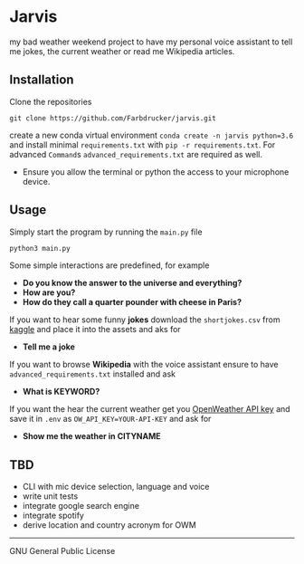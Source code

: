 # Jarvis
my bad weather weekend project to have my personal voice assistant to tell me jokes, the current weather or read me Wikipedia articles.

## Installation
Clone the repositories
```
git clone https://github.com/Farbdrucker/jarvis.git
```

create a new conda virtual environment `conda create -n jarvis python=3.6` and install minimal `requirements.txt` with `pip -r requirements.txt`. For advanced `Command`s `advanced_requirements.txt` are required as well.



* Ensure you allow the terminal or python the access to your microphone device.

## Usage
Simply start the program by running the `main.py` file

```bash 
python3 main.py
```

Some simple interactions are predefined, for example
* **Do you know the answer to the universe and everything?**
* **How are you?**
* **How do they call a quarter pounder with cheese in Paris?**

If you want to hear some funny **jokes** download the `shortjokes.csv` from [kaggle](https://www.kaggle.com/abhinavmoudgil95/short-jokes/data) and place it into the assets and aks for
* **Tell me a joke**

If you want to browse **Wikipedia** with the voice assistant ensure to have `advanced_requirements.txt` installed and ask
* **What is KEYWORD?**

If you want the hear the current weather get you [OpenWeather API key](https://home.openweathermap.org) and save it in `.env` as `OW_API_KEY=YOUR-API-KEY` and ask for
* **Show me the weather in CITYNAME**

## TBD
* CLI with mic device selection, language and voice
* write unit tests
* integrate google search engine
* integrate spotify
* derive location and country acronym for OWM

---
GNU General Public License